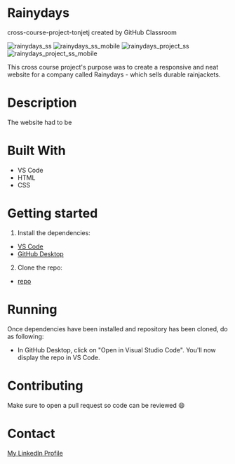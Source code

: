 # Rainydays
cross-course-project-tonjetj created by GitHub Classroom

![rainydays_ss](https://user-images.githubusercontent.com/91598255/173149978-a1397f3b-58dc-4bb6-91ce-3b57d28f9a2a.jpg)
![rainydays_ss_mobile](https://user-images.githubusercontent.com/91598255/173149989-90ebb4bd-7808-412b-95d9-e719c1c858fe.jpg)
![rainydays_project_ss](https://user-images.githubusercontent.com/91598255/173149998-c7cf249e-655d-4527-8e96-ed3c2fc4fe2c.jpg)
![rainydays_project_ss_mobile](https://user-images.githubusercontent.com/91598255/173150002-01b2a3e6-b9c3-448d-adf3-555f6f75f182.jpg)

This cross course project's purpose was to create a responsive and neat website for a company called Rainydays - which sells durable rainjackets. 

# Description

The website had to be 

# Built With

- VS Code
- HTML
- CSS

# Getting started

1. Install the dependencies: 

 - [VS Code](https://code.visualstudio.com/download)
 - [GitHub Desktop](https://desktop.github.com/)
 

2. Clone the repo:

 - [repo](https://github.com/Noroff-FEU-Assignments/cross-course-project-tonjetj.git)
  

# Running 
Once dependencies have been installed and repository has been cloned, do as following: 

- In GitHub Desktop, click on "Open in Visual Studio Code". You'll now display the repo in VS Code. 

# Contributing

Make sure to open a pull request so code can be reviewed 😄

# Contact

[My LinkedIn Profile](https://www.linkedin.com/in/tonje-totland-jenssen-1b6209a4)
